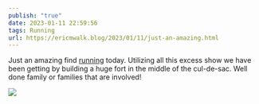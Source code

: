 ```yaml
---
publish: "true"
date: 2023-01-11 22:59:56
tags: Running
url: https://ericmwalk.blog/2023/01/11/just-an-amazing.html
---
```


Just an amazing find [running](http://www.strava.com/activities/8377234387) today. Utilizing all this excess show we have been getting by building a huge fort in the middle of the cul-de-sac. Well done family or families that are involved!


![](https://ericmwalk.blog/uploads/2023/a6f22d409c.jpg)